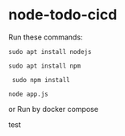 # node-todo-cicd

Run these commands:


`sudo apt install nodejs`


`sudo apt install npm`


` sudo npm install`

`node app.js`

or Run by docker compose

test

